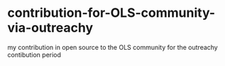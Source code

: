 # contribution-for-OLS-community-via-outreachy
my contribution in open source to the OLS community 
for the outreachy contibution period 

